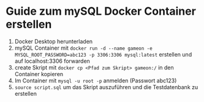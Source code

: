 # Guide zum mySQL Docker Container erstellen

1. Docker Desktop herunterladen
2. mySQL Container mit ```docker run -d --name gameon -e MYSQL_ROOT_PASSWORD=abc123 -p 3306:3306 mysql:latest``` erstellen und auf localhost:3306 forwarden
3. create Skript mit ```docker cp <Pfad zum Skript> gameon:/``` in den Container kopieren
4. Im Container mit ```mysql -u root -p``` anmelden (Passwort abc123)
5. ```source script.sql``` um das Skript auszuführen und die Testdatenbank zu erstellen



